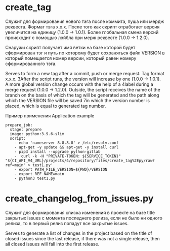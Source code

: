 # create_tag
Служит для формирования нового тэга после коммита, пуша или мердж реквеста. Формат тэга х.х.х. 
После того как скрипт отработает версия увеличится на единицу (1.0.0 -> 1.0.1). Более глобальная смена версий происходит с помощью
лэйбла при мерж реквесте (1.0.0 -> 1.2.0).

Снаружи скрипт получает имя ветки на базе которой будет сформирован тэг и путь по которому будет сохраняться файл VERSION в который помещается 
номер версии, который равен номеру сформированного тэга.

Serves to form a new tag after a commit, push or merge request. Tag format x.x.x. 3After the script runs, the version will increase by one (1.0.0 -> 1.0.1). A more global version change occurs with the help of a 4label during a merge request (1.0.0 -> 1.2.0).
Outside, the script receives the name of the branch on the basis of which the tag will be generated and the path along which the VERSION file will be saved 7in which the version number is placed, which is equal to generated tag number.

Пример применения
Application example
```
prepare_job:
  stage: prepare
  image: python:3.9.6-slim                                             
  script:
    - echo 'nameserver 8.8.8.8' > /etc/resolv.conf
    - apt-get -y update && apt-get -y install curl
    - pip3 install --upgrade python-gitlab
    - 'curl -k -H "PRIVATE-TOKEN: ${SERVICE_TOKEN}" "${CI_API_V4_URL}/projects/4/repository/files/create_tag%2Epy/raw?ref=main" > test1.py'
    - export PATH_FILE_VERSION=${PWD}/VERSION
    - export REF_NAME=main
    - python3 test1.py
```

# create_changelog_from_issues.py
Служит для формирования списка изменений в проекте на базе title закрытых issues с момента последнего релиза, если не было ни одного релиза, то в первый релиз попадут все закрытые issues.

Serves to generate a list of changes in the project based on the title of closed issues since the last release, if there was not a single release, then all closed issues will fall into the first release.
